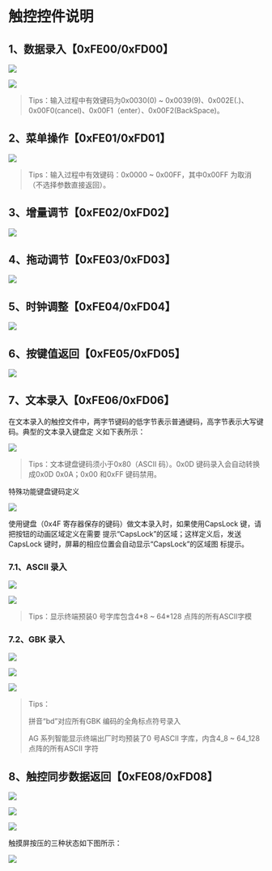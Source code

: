 # 触控控件说明

## 1、数据录入【0xFE00/0xFD00】

![](../../../.gitbook/assets/image%20%2899%29.png)

![](../../../.gitbook/assets/image%20%2877%29.png)

> Tips：输入过程中有效键码为0x0030\(0\) ~ 0x0039\(9\)、0x002E\(.\)、0x00F0\(cancel\)、0x00F1（enter）、0x00F2\(BackSpace\)。

## 2、菜单操作【0xFE01/0xFD01】

![](../../../.gitbook/assets/image%20%2898%29.png)

> Tips：输入过程中有效键码：0x0000 ~ 0x00FF，其中0x00FF 为取消（不选择参数直接返回）。

## 3、增量调节【0xFE02/0xFD02】

![](../../../.gitbook/assets/image%20%28162%29.png)

## 4、拖动调节【0xFE03/0xFD03】

![](../../../.gitbook/assets/image%20%2854%29.png)

## 5、时钟调整【0xFE04/0xFD04】

![](../../../.gitbook/assets/image%20%2882%29.png)

## 6、按键值返回【0xFE05/0xFD05】

![](../../../.gitbook/assets/image%20%28134%29.png)

## 7、文本录入【0xFE06/0xFD06】

在文本录入的触控文件中，两字节键码的低字节表示普通键码，高字节表示大写键码。典型的文本录入键盘定 义如下表所示：

![](../../../.gitbook/assets/image%20%2889%29.png)

> Tips：文本键盘键码须小于0x80（ASCII 码）。0x0D 键码录入会自动转换成0x0D 0x0A；0x00 和0xFF 键码禁用。

特殊功能键盘键码定义

![](../../../.gitbook/assets/image%20%2860%29.png)

使用键盘（0x4F 寄存器保存的键码）做文本录入时，如果使用CapsLock 键，请把按钮的动画区域定义在需要 提示“CapsLock”的区域；这样定义后，发送CapsLock 键时，屏幕的相应位置会自动显示“CapsLock”的区域图 标提示。

### 7.1、ASCII 录入

![](../../../.gitbook/assets/image%20%28106%29.png)

![](../../../.gitbook/assets/image%20%287%29.png)

> Tips：显示终端预装0 号字库包含4\*8 ~ 64\*128 点阵的所有ASCII字模

### 7.2、GBK 录入

![](../../../.gitbook/assets/image%20%28144%29.png)

![](../../../.gitbook/assets/image%20%2842%29.png)

![](../../../.gitbook/assets/image%20%283%29.png)

> Tips：
>
> 拼音“bd”对应所有GBK 编码的全角标点符号录入
>
> AG 系列智能显示终端出厂时均预装了0 号ASCII 字库，内含4_8 ~ 64_128 点阵的所有ASCII 字符

## 8、触控同步数据返回【0xFE08/0xFD08】

![](../../../.gitbook/assets/image%20%2868%29.png)

![](../../../.gitbook/assets/image%20%28152%29.png)

![](../../../.gitbook/assets/image%20%2812%29.png)

触摸屏按压的三种状态如下图所示：

![](../../../.gitbook/assets/image%20%28124%29.png)





